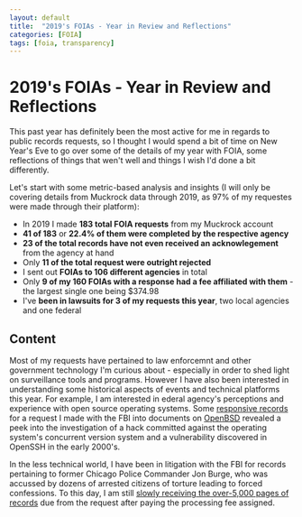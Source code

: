 ```yaml
---
layout: default
title:  "2019's FOIAs - Year in Review and Reflections"
categories: [FOIA]
tags: [foia, transparency]
---
```



# 2019's FOIAs - Year in Review and Reflections

This past year has definitely been the most active for me in regards to public records requests, so I thought I would spend a bit
of time on New Year's Eve to go over some of the details of my year with FOIA, some reflections of things that wen't well and things
I wish I'd done a bit differently.

Let's start with some metric-based analysis and insights (I will only be covering details from Muckrock data through 2019, as 97%
of my requestes were made through their platform):

* In 2019 I made **183 total FOIA requests** from my Muckrock account
* **41 of 183** or **22.4% of them were completed by the respective agency**
* **23 of the total records have not even received an acknowlegement** from the agency at hand
* Only **11 of the total request were outright rejected**
* I sent out **FOIAs to 106 different agencies** in total
* Only **9 of my 160 FOIAs with a response had a fee affiliated with them** - the largest single one being $374.98
* I've **been in lawsuits for 3 of my requests this year**, two local agencies and one federal

## Content

Most of my requests have pertained to law enforcemnt and other government technology I'm curious about - especially in order to shed light on surveillance tools
and programs. However I have also been interested in understanding some historical aspects of events and technical platforms this year.
For example, I am interested in ederal agency's perceptions and experience with open source operating systems. Some [responsive records](https://twitter.com/RooneyMcNibNug/status/1152327783055601664)
for a request I made with the FBI into documents on [OpenBSD](https://www.openbsd.org/) revealed a peek into the investigation of a hack
committed against the operating system's concurrent version system and a vulnerability discovered in OpenSSH in the early 2000's.

In the less technical world, I have been in litigation with the FBI for records pertaining to former Chicago Police Commander Jon Burge, who 
was accussed by dozens of arrested citizens of torture leading to forced confessions. To this day, I am still [slowly receiving the over-5,000 pages
of records](https://www.muckrock.com/foi/united-states-of-america-10/foia-fbi-jon-burge-61298/) due from the request after paying the processing fee assigned.


